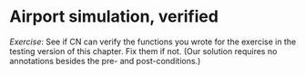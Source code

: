 # Airport simulation, verified

_Exercise_: See if CN can verify the functions you wrote for the
exercise in the testing version of this chapter.  Fix them if not.
(Our solution requires no annotations besides the pre- and
post-conditions.)


